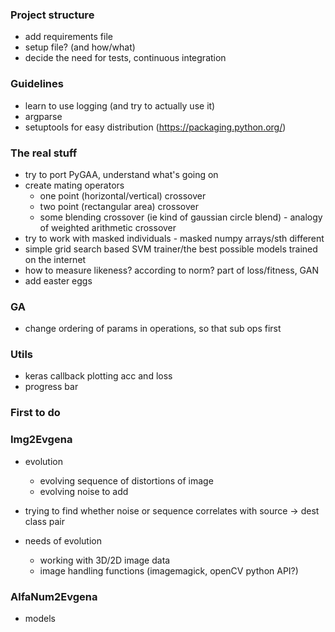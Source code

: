 ### Project structure
- add requirements file
- setup file? (and how/what)
- decide the need for tests, continuous integration

### Guidelines
- learn to use logging (and try to actually use it)
- argparse
- setuptools for easy distribution (https://packaging.python.org/)

### The real stuff
- try to port PyGAA, understand what's going on
- create mating operators
    - one point (horizontal/vertical) crossover
    - two point (rectangular area) crossover
    - some blending crossover (ie kind of gaussian circle blend) - analogy of weighted arithmetic crossover 
- try to work with masked individuals - masked numpy arrays/sth different
- simple grid search based SVM trainer/the best possible models trained on the internet
- how to measure likeness? according to norm? part of loss/fitness, GAN
- add easter eggs

### GA
- change ordering of params in operations, so that sub ops first

### Utils
- keras callback plotting acc and loss
- progress bar

### First to do


### Img2Evgena
- evolution
	- evolving sequence of distortions of image
	- evolving noise to add

- trying to find whether noise or sequence correlates with source -> dest class pair

- needs of evolution
	- working with 3D/2D image data
	- image handling functions (imagemagick, openCV python API?)

### AlfaNum2Evgena
- models

